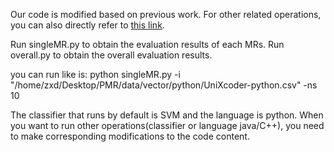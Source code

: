 Our code is modified based on previous work. For other related operations, you can also directly refer to [this link](https://github.com/aduquet/RENE-PredictingMetamorphicRelations/tree/main).

Run singleMR.py to obtain the evaluation results of each MRs. 
Run overall.py to obtain the overall evaluation results.

you can run like is:
python singleMR.py -i "/home/zxd/Desktop/PMR/data/vector/python/UniXcoder-python.csv" -ns 10 

The classifier that runs by default is SVM and the language is python. When you want to run other operations(classifier or language java/C++), you need to make corresponding modifications to the code content.
